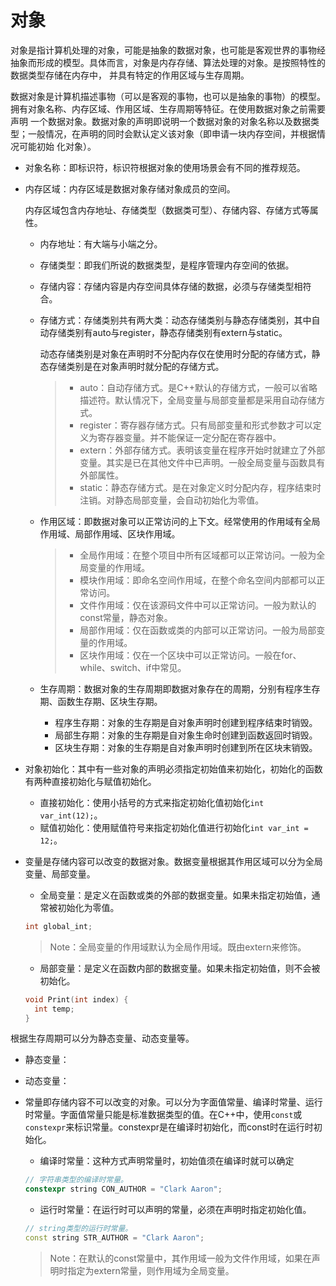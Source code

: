 # 对象

对象是指计算机处理的对象，可能是抽象的数据对象，也可能是客观世界的事物经抽象而形成的模型。具体而言，对象是内存存储、算法处理的对象。是按照特性的数据类型存储在内存中，
并具有特定的作用区域与生存周期。

数据对象是计算机描述事物（可以是客观的事物，也可以是抽象的事物）的模型。拥有对象名称、内存区域、作用区域、生存周期等特征。在使用数据对象之前需要声明
一个数据对象。数据对象的声明即说明一个数据对象的对象名称以及数据类型；一般情况，在声明的同时会默认定义该对象（即申请一块内存空间，并根据情况可能初始
化对象）。

* 对象名称：即标识符，标识符根据对象的使用场景会有不同的推荐规范。

* 内存区域：内存区域是数据对象存储对象成员的空间。

	内存区域包含内存地址、存储类型（数据类可型）、存储内容、存储方式等属性。

	* 内存地址：有大端与小端之分。
	* 存储类型：即我们所说的数据类型，是程序管理内存空间的依据。
  	* 存储内容：存储内容是内存空间具体存储的数据，必须与存储类型相符合。
  	* 存储方式：存储类别共有两大类：动态存储类别与静态存储类别，其中自动存储类别有auto与register，静态存储类别有extern与static。

    	动态存储类别是对象在声明时不分配内存仅在使用时分配的存储方式，静态存储类别是在对象声明时就分配的存储方式。
    
		> * auto：自动存储方式。是C++默认的存储方式，一般可以省略描述符。默认情况下，全局变量与局部变量都是采用自动存储方式。
		> * register：寄存器存储方式。只有局部变量和形式参数才可以定义为寄存器变量。并不能保证一定分配在寄存器中。
		> * extern：外部存储方式。表明该变量在程序开始时就建立了外部变量。其实是已在其他文件中已声明。一般全局变量与函数具有外部属性。
		> * static：静态存储方式。是在对象定义时分配内存，程序结束时注销。对静态局部变量，会自动初始化为零值。

	* 作用区域：即数据对象可以正常访问的上下文。经常使用的作用域有全局作用域、局部作用域、区块作用域。
  
	  > * 全局作用域：在整个项目中所有区域都可以正常访问。一般为全局变量的作用域。
	  > * 模块作用域：即命名空间作用域，在整个命名空间内部都可以正常访问。
	  > * 文件作用域：仅在该源码文件中可以正常访问。一般为默认的const常量，静态对象。
	  > * 局部作用域：仅在函数或类的内部可以正常访问。一般为局部变量的作用域。
	  > * 区块作用域：仅在一个区块中可以正常访问。一般在for、while、switch、if中常见。

	* 生存周期：数据对象的生存周期即数据对象存在的周期，分别有程序生存期、函数生存期、区块生存期。

	  * 程序生存期：对象的生存期是自对象声明时创建到程序结束时销毁。
	  * 局部生存期：对象的生存期是自对象生命时创建到函数返回时销毁。
	  * 区块生存期：对象的生存期是自对象声明时创建到所在区块末销毁。

* 对象初始化：其中有一些对象的声明必须指定初始值来初始化，初始化的函数有两种直接初始化与赋值初始化。

  * 直接初始化：使用小括号的方式来指定初始化值初始化`int var_int(12);`。
  * 赋值初始化：使用赋值符号来指定初始化值进行初始化`int var_int = 12;`。


* 变量是存储内容可以改变的数据对象。数据变量根据其作用区域可以分为全局变量、局部变量。

  * 全局变量：是定义在函数或类的外部的数据变量。如果未指定初始值，通常被初始化为零值。

  ```c++
  int global_int;
  ```

  > Note：全局变量的作用域默认为全局作用域。既由extern来修饰。

  * 局部变量：是定义在函数内部的数据变量。如果未指定初始值，则不会被初始化。

  ```c++
  void Print(int index) {
    int temp;
  }
  ```
  
根据生存周期可以分为静态变量、动态变量等。

  * 静态变量：
  * 动态变量：



* 常量即存储内容不可以改变的对象。可以分为字面值常量、编译时常量、运行时常量。字面值常量只能是标准数据类型的值。在C++中，使用`const`或`constexpr`来标识常量。constexpr是在编译时初始化，而const时在运行时初始化。

  * 编译时常量：这种方式声明常量时，初始值须在编译时就可以确定

  ```c++
  // 字符串类型的编译时常量。
  constexpr string CON_AUTHOR = "Clark Aaron";
  ```

  * 运行时常量：在运行时可以声明的常量，必须在声明时指定初始化值。

  ```c++
  // string类型的运行时常量。
  const string STR_AUTHOR = "Clark Aaron";
  ```

  > Note：在默认的const常量中，其作用域一般为文件作用域，如果在声明时指定为extern常量，则作用域为全局变量。